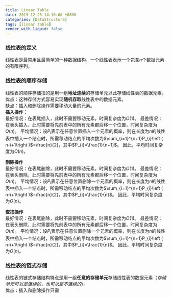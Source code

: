 ```yaml
---
title: Linear Table
date: 2019-12-25 14:10:00 +0800
categories: [DataStructure]
tags: [linear table]
render_with_liquid: false
---
```


### 线性表的定义<br>
  线性表是最常用且最简单的一种数据结构，一个线性表表示一个包含$n$个数据元素的有限序列。

### 线性表的顺序存储<br>
  线性表的顺序存储指的是用一组**地址连续**的存储单元以此存储线性表的数据元素。<br>
  优点：这种存储方式容易实现**随机存取**线性表中的数据元素。<br>
  缺点：插入和删除操作需要移动大量的元素。<br>
  **插入操作：**<br>
  最好情况：在表尾插入，此时不需要移动元素，时间复杂度为$O\left(1\right)$。
  最差情况：在表头插入，此时需要将先前表中的所有元素都后移一个位置，时间复杂度为$O\left(n\right)$。
  平均情况：设$P_{i}$表示在任意位置插入一个元素的概率，则在长度为$n$的线性表中插入一个结点时，所需移动结点的平均次数为$\sum_{i=1}^{n+1}P_{i}\left ( n-i+1\right )$=\frac{n}{2}，其中$P_{i}=\frac{1}{n+1}$。
  因此，平均时间复杂度为$O\left(n\right)$。

  **删除操作**<br>
  最好情况：在表尾删除，此时不需要移动元素，时间复杂度为$O\left(1\right)$。
  最差情况：在表头删除，此时需要将先前表中的所有元素都后移一个位置，时间复杂度为$O\left(n\right)$。
  平均情况：设$P_{i}$表示在任意位置删除一个元素的概率，则在长度为$n$的线性表中插入一个结点时，所需移动结点的平均次数为$\sum_{i=1}^{n+1}P_{i}\left ( n-i+1\right )$=\frac{n}{2}，其中$P_{i}=\frac{1}{n}$。
  因此，平均时间复杂度为$O\left(n\right)$。

  **查找操作**<br>
  最好情况：在表尾删除，此时不需要移动元素，时间复杂度为$O\left(1\right)$。
  最差情况：在表头删除，此时需要将先前表中的所有元素都后移一个位置，时间复杂度为$O\left(n\right)$。
  平均情况：设$P_{i}$表示在任意位置删除一个元素的概率，则在长度为$n$的线性表中插入一个结点时，所需移动结点的平均次数为$\sum_{i=1}^{n+1}P_{i}\left ( n-i+1\right )$=\frac{n}{2}，其中$P_{i}=\frac{1}{n}$。
  因此，平均时间复杂度为$O\left(n\right)$。

### 线性表的链式存储<br>
  线性表的链式存储结构特点是用一组**任意的存储单元**存储线性表的数据元素（*存储单元可以是连续的，也可以是不连续的*）。<br>
  优点：插入和删除操作只需
  
